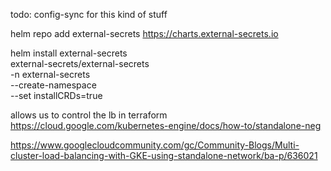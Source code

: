 todo: config-sync for this kind of stuff

helm repo add external-secrets https://charts.external-secrets.io

helm install external-secrets \
 external-secrets/external-secrets \
 -n external-secrets \
 --create-namespace \
 --set installCRDs=true



allows us to control the lb in terraform
https://cloud.google.com/kubernetes-engine/docs/how-to/standalone-neg

https://www.googlecloudcommunity.com/gc/Community-Blogs/Multi-cluster-load-balancing-with-GKE-using-standalone-network/ba-p/636021
